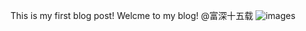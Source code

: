 This is my first blog post!
Welcme to my blog!
@富深十五载
![images](https://github.com/smallmuzzy/smallmuzzy.github.io/assets/86408755/32019310-7187-4cf3-8bb4-e30c14c05cfd)
